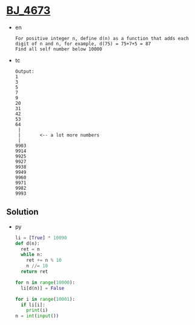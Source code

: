 # [BJ_4673](https://acmicpc.net/problem/4673)

* en

  ```en
  For positive integer n, define d(n) as a function that adds each digit of n and n, for example, d(75) = 75+7+5 = 87
  Find all self number below 10000
  ```

* tc

  ```tc
  Output:
  1
  3
  5
  7
  9
  20
  31
  42
  53
  64
   |
   |       <-- a lot more numbers
   |
  9903
  9914
  9925
  9927
  9938
  9949
  9960
  9971
  9982
  9993
  ```

## Solution

* py

  ```py
  li = [True] * 10090
  def d(n):
    ret = n
    while n:
      ret += n % 10
      n //= 10
    return ret

  for n in range(10000):
    li[d(n)] = False

  for i in range(10001):
    if li[i]:
      print(i)
  n = int(input())
  ```
